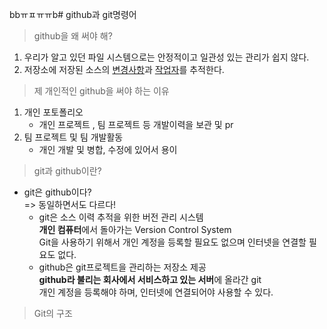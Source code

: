 bbㅠㅍㅠㅠb# github과 git명령어

> github을 왜 써야 해?
1. 우리가 알고 있던 파일 시스템으로는 안정적이고 일관성 있는 관리가 쉽지 않다.
2. 저장소에 저장된 소스의 <u>변경사항</u>과 <u>작업자</u>를 추적한다.

> 제 개인적인 github을 써야 하는 이유

1. 개인 포토폴리오
    + 개인 프로젝트 , 팀 프로젝트 등 개발이력을 보관 및 pr
2. 팀 프로젝트 및 팀 개발활동
    + 개인 개발 및 병합, 수정에 있어서 용이

> git과 github이란?
+ git은 github이다?</br>
 => 동일하면서도 다르다!
    + git은 소스 이력 추적을 위한 버전 관리 시스템
    </br><b>개인 컴퓨터</b>에서 돌아가는 Version Control System
    </br>Git을 사용하기 위해서 개인 계정을 등록할 필요도 없으며 인터넷을 연결할 필요도 없다.
    + github은 git프로젝트을 관리하는 저장소 제공
    </br><b>github라 불리는 회사에서 서비스하고 있는 서버</b>에 올라간 git
    </br>개인 계정을 등록해야 하며, 인터넷에 연결되어야 사용할 수 있다.

>Git의 구조
    

